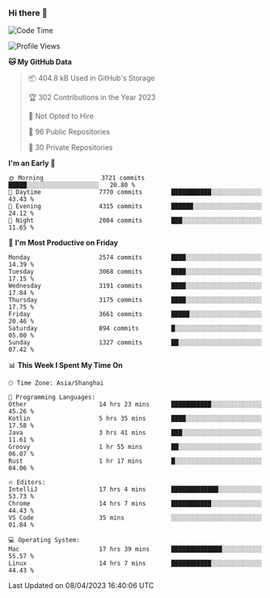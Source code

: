 ### Hi there 👋

<!--
**qbosen/qbosen** is a ✨ _special_ ✨ repository because its `README.md` (this file) appears on your GitHub profile.

Here are some ideas to get you started:

- 🔭 I’m currently working on ...
- 🌱 I’m currently learning ...
- 👯 I’m looking to collaborate on ...
- 🤔 I’m looking for help with ...
- 💬 Ask me about ...
- 📫 How to reach me: ...
- 😄 Pronouns: ...
- ⚡ Fun fact: ...
-->

<!--START_SECTION:waka-->
![Code Time](http://img.shields.io/badge/Code%20Time-1%2C807%20hrs%2012%20mins-blue)

![Profile Views](http://img.shields.io/badge/Profile%20Views-5-blue)

**🐱 My GitHub Data** 

> 📦 404.8 kB Used in GitHub's Storage 
 > 
> 🏆 302 Contributions in the Year 2023
 > 
> 🚫 Not Opted to Hire
 > 
> 📜 96 Public Repositories 
 > 
> 🔑 30 Private Repositories 
 > 
**I'm an Early 🐤** 

```text
🌞 Morning                3721 commits        █████░░░░░░░░░░░░░░░░░░░░   20.80 % 
🌆 Daytime                7770 commits        ███████████░░░░░░░░░░░░░░   43.43 % 
🌃 Evening                4315 commits        ██████░░░░░░░░░░░░░░░░░░░   24.12 % 
🌙 Night                  2084 commits        ███░░░░░░░░░░░░░░░░░░░░░░   11.65 % 
```
📅 **I'm Most Productive on Friday** 

```text
Monday                   2574 commits        ████░░░░░░░░░░░░░░░░░░░░░   14.39 % 
Tuesday                  3068 commits        ████░░░░░░░░░░░░░░░░░░░░░   17.15 % 
Wednesday                3191 commits        ████░░░░░░░░░░░░░░░░░░░░░   17.84 % 
Thursday                 3175 commits        ████░░░░░░░░░░░░░░░░░░░░░   17.75 % 
Friday                   3661 commits        █████░░░░░░░░░░░░░░░░░░░░   20.46 % 
Saturday                 894 commits         █░░░░░░░░░░░░░░░░░░░░░░░░   05.00 % 
Sunday                   1327 commits        ██░░░░░░░░░░░░░░░░░░░░░░░   07.42 % 
```


📊 **This Week I Spent My Time On** 

```text
🕑︎ Time Zone: Asia/Shanghai

💬 Programming Languages: 
Other                    14 hrs 23 mins      ███████████░░░░░░░░░░░░░░   45.26 % 
Kotlin                   5 hrs 35 mins       ████░░░░░░░░░░░░░░░░░░░░░   17.58 % 
Java                     3 hrs 41 mins       ███░░░░░░░░░░░░░░░░░░░░░░   11.61 % 
Groovy                   1 hr 55 mins        ██░░░░░░░░░░░░░░░░░░░░░░░   06.07 % 
Rust                     1 hr 17 mins        █░░░░░░░░░░░░░░░░░░░░░░░░   04.06 % 

🔥 Editors: 
IntelliJ                 17 hrs 4 mins       █████████████░░░░░░░░░░░░   53.73 % 
Chrome                   14 hrs 7 mins       ███████████░░░░░░░░░░░░░░   44.43 % 
VS Code                  35 mins             ░░░░░░░░░░░░░░░░░░░░░░░░░   01.84 % 

💻 Operating System: 
Mac                      17 hrs 39 mins      ██████████████░░░░░░░░░░░   55.57 % 
Linux                    14 hrs 7 mins       ███████████░░░░░░░░░░░░░░   44.43 % 
```


 Last Updated on 08/04/2023 16:40:06 UTC
<!--END_SECTION:waka-->
